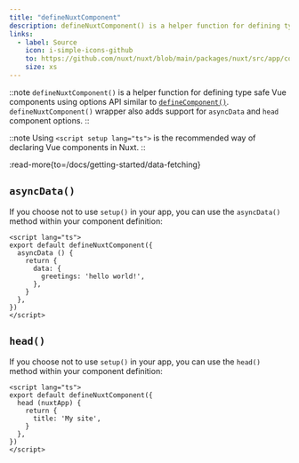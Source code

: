 ```yaml
---
title: "defineNuxtComponent"
description: defineNuxtComponent() is a helper function for defining type safe components with Options API.
links:
  - label: Source
    icon: i-simple-icons-github
    to: https://github.com/nuxt/nuxt/blob/main/packages/nuxt/src/app/composables/component.ts
    size: xs
---
```


::note
`defineNuxtComponent()` is a helper function for defining type safe Vue components using options API similar to [`defineComponent()`](https://vuejs.org/api/general.html#definecomponent). `defineNuxtComponent()` wrapper also adds support for `asyncData` and `head` component options.
::

::note
Using `<script setup lang="ts">` is the recommended way of declaring Vue components in Nuxt.
::

:read-more{to=/docs/getting-started/data-fetching}

## `asyncData()`

If you choose not to use `setup()` in your app, you can use the `asyncData()` method within your component definition:

```vue [app/pages/index.vue]
<script lang="ts">
export default defineNuxtComponent({
  asyncData () {
    return {
      data: {
        greetings: 'hello world!',
      },
    }
  },
})
</script>
```

## `head()`

If you choose not to use `setup()` in your app, you can use the `head()` method within your component definition:

```vue [app/pages/index.vue]
<script lang="ts">
export default defineNuxtComponent({
  head (nuxtApp) {
    return {
      title: 'My site',
    }
  },
})
</script>
```
